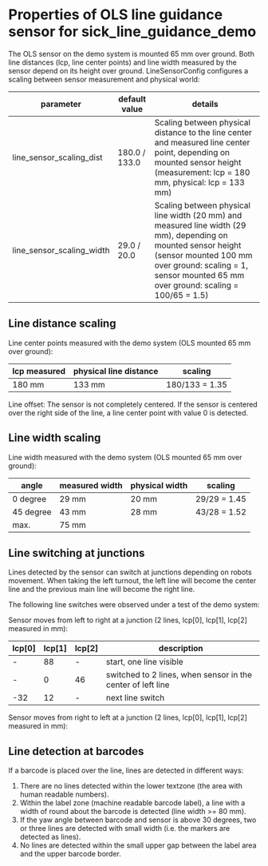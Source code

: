 # Properties of OLS line guidance sensor for sick_line_guidance_demo

The OLS sensor on the demo system is mounted 65 mm over ground. Both line distances (lcp, line center points) and line width measured by the sensor 
depend on its height over ground. LineSensorConfig configures a scaling between sensor measurement and physical world:

| parameter | default value | details |
| --- | --- | --- |
| line_sensor_scaling_dist | 180.0 / 133.0 | Scaling between physical distance to the line center and measured line center point, depending on mounted sensor height (measurement: lcp = 180 mm, physical: lcp = 133 mm) |
| line_sensor_scaling_width |  29.0 / 20.0 | Scaling between physical line width (20 mm) and measured line width (29 mm), depending on mounted sensor height (sensor mounted 100 mm over ground: scaling = 1, sensor mounted 65 mm over ground: scaling = 100/65 = 1.5) |


## Line distance scaling

Line center points measured with the demo system (OLS mounted 65 mm over ground):

| lcp measured | physical line distance | scaling |
| --- | --- | --- |
| 180 mm | 133 mm | 180/133 = 1.35 |

Line offset: The sensor is not completely centered. If the sensor is centered over the right side of the line,
a line center point with value 0 is detected.

## Line width scaling

Line width measured with the demo system (OLS mounted 65 mm over ground):

| angle | measured width | physical width | scaling |
| --- | --- | --- | --- |
| 0  degree |  29 mm | 20 mm | 29/29 = 1.45 |
| 45  degree |  43 mm | 28 mm | 43/28 = 1.52 |
| max. |  75 mm |  |  |

## Line switching at junctions

Lines detected by the sensor can switch at junctions depending on robots movement. When taking the left turnout, the left line will become the center line 
and the previous main line will become the right line.

The following line switches were observed under a test of the demo system:

Sensor moves from left to right at a junction (2 lines, lcp\[0\], lcp\[1\], lcp\[2\] measured in mm):

| lcp\[0\] | lcp\[1\] | lcp\[2\] | description |
| --- | --- | --- | --- |
| - | 88 | - | start, one line visible |
| - | 0 | 46 | switched to 2 lines, when sensor in the center of left line |
| -32 | 12 | - | next line switch  |

Sensor moves from right to left at a junction (2 lines, lcp\[0\], lcp\[1\], lcp\[2\] measured in mm):


## Line detection at barcodes

If a barcode is placed over the line, lines are detected in different ways:
1. There are no lines detected within the lower textzone (the area with human readable numbers).
2. Within the label zone (machine readable barcode label), a line with a width of round about the barcode is detected (line width >= 80 mm).
3. If the yaw angle between barcode and sensor is above 30 degrees, two or three lines are detected with small width (i.e. the markers are detected as lines).
4. No lines are detected within the small upper gap between the label area and the upper barcode border. 
